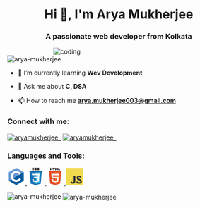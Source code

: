 
<h1 align="center">Hi 👋, I'm Arya Mukherjee</h1>
<h3 align="center">A passionate web developer from Kolkata</h3>
<img align="right" alt="coding" width="400"
    src="https://user-images.githubusercontent.com/115187902/230700872-d5f44b85-56c7-4e27-80a4-6e2db901e60c.gif"></img>
<p align="left"> <img
        src="https://komarev.com/ghpvc/?username=arya-mukherjee&label=Profile%20views&color=0e75b6&style=flat"
        alt="arya-mukherjee" /> </p>

- 🌱 I’m currently learning **Wev Development**

- 💬 Ask me about **C, DSA**

- 📫 How to reach me **arya.mukherjee003@gmail.com**

<h3 align="left">Connect with me:</h3>
<p align="left">
    <a href="[https://linkedin.com/in/aryamukherjee_](https://www.linkedin.com/in/arya-mukherjee-240591265/" target="blank"><img align="center"
            src="https://raw.githubusercontent.com/rahuldkjain/github-profile-readme-generator/master/src/images/icons/Social/linked-in-alt.svg"
            alt="aryamukherjee_" height="30" width="40" /></a>
    <a href="https://instagram.com/aryamukherjee_" target="blank"><img align="center"
            src="https://raw.githubusercontent.com/rahuldkjain/github-profile-readme-generator/master/src/images/icons/Social/instagram.svg"
            alt="aryamukherjee_" height="30" width="40" /></a>
</p>

<h3 align="left">Languages and Tools:</h3>
<p align="left"> <a href="https://www.cprogramming.com/" target="_blank" rel="noreferrer"> <img
            src="https://raw.githubusercontent.com/devicons/devicon/master/icons/c/c-original.svg" alt="c" width="40"
            height="40" /> </a> <a href="https://www.w3schools.com/css/" target="_blank" rel="noreferrer"> <img
            src="https://raw.githubusercontent.com/devicons/devicon/master/icons/css3/css3-original-wordmark.svg"
            alt="css3" width="40" height="40" /> </a> <a href="https://www.w3.org/html/" target="_blank"
        rel="noreferrer"> <img
            src="https://raw.githubusercontent.com/devicons/devicon/master/icons/html5/html5-original-wordmark.svg"
            alt="html5" width="40" height="40" /> </a> <a href="https://developer.mozilla.org/en-US/docs/Web/JavaScript"
        target="_blank" rel="noreferrer"> <img
            src="https://raw.githubusercontent.com/devicons/devicon/master/icons/javascript/javascript-original.svg"
            alt="javascript" width="40" height="40" /> </a> </p>

<p><img align="left"
        src="https://github-readme-stats.vercel.app/api/top-langs?username=arya-mukherjee&show_icons=true&locale=en&layout=compact&bg_color=0D1117&title_color=ffffff&text_color=ffffff"
        alt="arya-mukherjee" /></p>

<p>&nbsp;<img align="center"
        src="https://github-readme-stats.vercel.app/api?username=arya-mukherjee&show_icons=true&locale=en&bg_color=0D1117&title_color=ffffff&text_color=ffffff"
        alt="arya-mukherjee" /></p>



